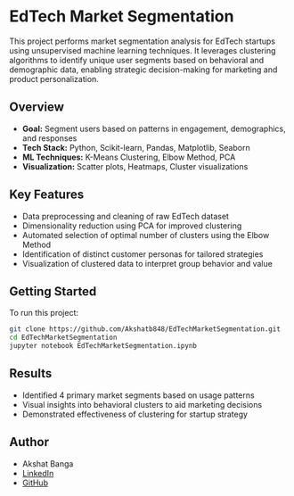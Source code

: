 # EdTech Market Segmentation
This project performs market segmentation analysis for EdTech startups using unsupervised machine learning techniques. It leverages clustering algorithms to identify unique user segments based on behavioral and demographic data, enabling strategic decision-making for marketing and product personalization.
## Overview
- **Goal:** Segment users based on patterns in engagement, demographics, and responses
- **Tech Stack:** Python, Scikit-learn, Pandas, Matplotlib, Seaborn
- **ML Techniques:** K-Means Clustering, Elbow Method, PCA
- **Visualization:** Scatter plots, Heatmaps, Cluster visualizations
## Key Features
- Data preprocessing and cleaning of raw EdTech dataset
- Dimensionality reduction using PCA for improved clustering
- Automated selection of optimal number of clusters using the Elbow Method
- Identification of distinct customer personas for tailored strategies
- Visualization of clustered data to interpret group behavior and value
## Getting Started
To run this project:
```bash
git clone https://github.com/Akshatb848/EdTechMarketSegmentation.git
cd EdTechMarketSegmentation
jupyter notebook EdTechMarketSegmentation.ipynb
```
## Results
- Identified 4 primary market segments based on usage patterns
- Visual insights into behavioral clusters to aid marketing decisions
- Demonstrated effectiveness of clustering for startup strategy
## Author
- Akshat Banga
- [LinkedIn](https://www.linkedin.com/in/akshat-banga-6574aa170/)
- [GitHub](https://github.com/Akshatb848)
